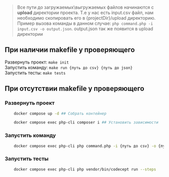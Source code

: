 > Все пути до загружаемых\выгружаемых файлов начинаются с **upload** директории проекта.
> Т.е у нас есть input.csv файл, нам необходимо скопировать его в {projectDir}/upload директорию. 
> Пример вызова команды в данном случае: ```php command.php -i input.csv -o output.json```.
> output.json так же появится в upload директории

## При наличии makefile у проверяющего

Развернуть проект:  ```make init```\
Запустить команду: ```make run {путь до csv} {путь до json}```\
Запустить тесты: ```make tests```

## При отсутствии makefile у проверяющего

### Развернуть проект
```bash
    docker compose up -d ## Собрать контейнер
```
```bash
    docker compose exec php-cli composer i ## Установить зависимости
```
### Запустить команду
```bash
    docker compose exec php-cli php command.php -i {путь до csv} -o {путь до json}
```
### Запустить тесты
```bash
    docker compose exec php-cli php vendor/bin/codecept run --steps
```
